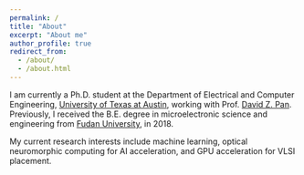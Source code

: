 ```yaml
---
permalink: /
title: "About"
excerpt: "About me"
author_profile: true
redirect_from:
  - /about/
  - /about.html
---
```




I am currently a Ph.D. student at the Department of Electrical and Computer Engineering, [University of Texas at Austin](https://www.utexas.edu/), working with Prof. [David Z. Pan](http://www.ece.utexas.edu/~dpan/).
Previously, I received the B.E. degree in microelectronic science and engineering from [Fudan University](http://www.fudan.edu.cn/en/), in 2018.

My current research interests include machine learning, optical neuromorphic computing for AI acceleration, and GPU acceleration for VLSI placement.
